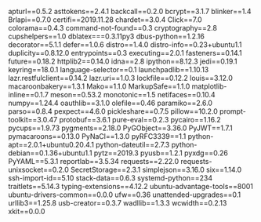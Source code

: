 apturl==0.5.2
asttokens==2.4.1
backcall==0.2.0
bcrypt==3.1.7
blinker==1.4
Brlapi==0.7.0
certifi==2019.11.28
chardet==3.0.4
Click==7.0
colorama==0.4.3
command-not-found==0.3
cryptography==2.8
cupshelpers==1.0
dblatex===0.3.11py3
dbus-python==1.2.16
decorator==5.1.1
defer==1.0.6
distro==1.4.0
distro-info==0.23+ubuntu1.1
duplicity==0.8.12.0
entrypoints==0.3
executing==2.0.1
fasteners==0.14.1
future==0.18.2
httplib2==0.14.0
idna==2.8
ipython==8.12.3
jedi==0.19.1
keyring==18.0.1
language-selector==0.1
launchpadlib==1.10.13
lazr.restfulclient==0.14.2
lazr.uri==1.0.3
lockfile==0.12.2
louis==3.12.0
macaroonbakery==1.3.1
Mako==1.1.0
MarkupSafe==1.1.0
matplotlib-inline==0.1.7
meson==0.53.2
monotonic==1.5
netifaces==0.10.4
numpy==1.24.4
oauthlib==3.1.0
olefile==0.46
paramiko==2.6.0
parso==0.8.4
pexpect==4.6.0
pickleshare==0.7.5
pillow==10.2.0
prompt-toolkit==3.0.47
protobuf==3.6.1
pure-eval==0.2.3
pycairo==1.16.2
pycups==1.9.73
pygments==2.18.0
PyGObject==3.36.0
PyJWT==1.7.1
pymacaroons==0.13.0
PyNaCl==1.3.0
pyRFC3339==1.1
python-apt==2.0.1+ubuntu0.20.4.1
python-dateutil==2.7.3
python-debian==0.1.36+ubuntu1.1
pytz==2019.3
pyusb==1.2.1
pyxdg==0.26
PyYAML==5.3.1
reportlab==3.5.34
requests==2.22.0
requests-unixsocket==0.2.0
SecretStorage==2.3.1
simplejson==3.16.0
six==1.14.0
ssh-import-id==5.10
stack-data==0.6.3
systemd-python==234
traitlets==5.14.3
typing-extensions==4.12.2
ubuntu-advantage-tools==8001
ubuntu-drivers-common==0.0.0
ufw==0.36
unattended-upgrades==0.1
urllib3==1.25.8
usb-creator==0.3.7
wadllib==1.3.3
wcwidth==0.2.13
xkit==0.0.0
